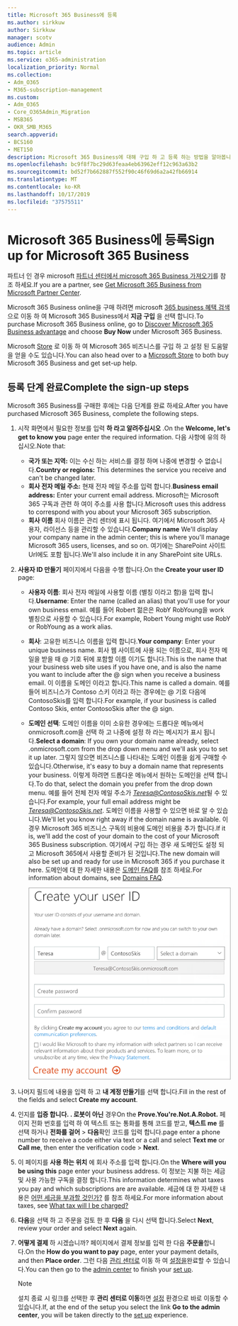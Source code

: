 ```yaml
---
title: Microsoft 365 Business에 등록
ms.author: sirkkuw
author: Sirkkuw
manager: scotv
audience: Admin
ms.topic: article
ms.service: o365-administration
localization_priority: Normal
ms.collection:
- Adm_O365
- M365-subscription-management
ms.custom:
- Adm_O365
- Core_O365Admin_Migration
- MSB365
- OKR_SMB_M365
search.appverid:
- BCS160
- MET150
description: Microsoft 365 Business에 대해 구입 하 고 등록 하는 방법을 알아봅니다.
ms.openlocfilehash: bc9f8f7bc29d63feaa4eb63962eff12c963a63b2
ms.sourcegitcommit: bd52f7b662887f552f90c46f69d6a2a42fb66914
ms.translationtype: MT
ms.contentlocale: ko-KR
ms.lasthandoff: 10/17/2019
ms.locfileid: "37575511"
---
```

# <a name="sign-up-for-microsoft-365-business"></a><span data-ttu-id="866ce-103">Microsoft 365 Business에 등록</span><span class="sxs-lookup"><span data-stu-id="866ce-103">Sign up for Microsoft 365 Business</span></span>

<span data-ttu-id="866ce-104">파트너 인 경우 microsoft [파트너 센터에서 microsoft 365 Business 가져오기](get-microsoft-365-business.md#get-microsoft-365-business-from-microsoft-partner-center)를 참조 하세요.</span><span class="sxs-lookup"><span data-stu-id="866ce-104">If you are a partner, see [Get Microsoft 365 Business from Microsoft Partner Center](get-microsoft-365-business.md#get-microsoft-365-business-from-microsoft-partner-center).</span></span>

<span data-ttu-id="866ce-105">Microsoft 365 Business online을 구매 하려면 microsoft [365 business 혜택 검색](https://www.microsoft.com/microsoft-365/business#pmg-cmp-desktop) 으로 이동 하 여 Microsoft 365 Business에서 **지금 구입** 을 선택 합니다.</span><span class="sxs-lookup"><span data-stu-id="866ce-105">To purchase Microsoft 365 Business online, go to [Discover Microsoft 365 Business advantage](https://www.microsoft.com/microsoft-365/business#pmg-cmp-desktop) and choose **Buy Now** under Microsoft 365 Business.</span></span>

<span data-ttu-id="866ce-106">Microsoft [Store](https://www.microsoft.com/en-us/store/locations/find-a-store?icid=en-us_UF_FAS) 로 이동 하 여 Microsoft 365 비즈니스를 구입 하 고 설정 된 도움말을 얻을 수도 있습니다.</span><span class="sxs-lookup"><span data-stu-id="866ce-106">You can also head over to a [Microsoft Store](https://www.microsoft.com/en-us/store/locations/find-a-store?icid=en-us_UF_FAS) to both buy Microsoft 365 Business and get set-up help.</span></span>

## <a name="complete-the-sign-up-steps"></a><span data-ttu-id="866ce-107">등록 단계 완료</span><span class="sxs-lookup"><span data-stu-id="866ce-107">Complete the sign-up steps</span></span>

<span data-ttu-id="866ce-108">Microsoft 365 Business를 구매한 후에는 다음 단계를 완료 하세요.</span><span class="sxs-lookup"><span data-stu-id="866ce-108">After you have purchased Microsoft 365 Business, complete the following steps.</span></span>

1. <span data-ttu-id="866ce-109">시작 화면에서 필요한 정보를 입력 **하 라고 알려주십시오** .</span><span class="sxs-lookup"><span data-stu-id="866ce-109">On the **Welcome, let's get to know you** page enter the required information.</span></span> <span data-ttu-id="866ce-110">다음 사항에 유의 하십시오.</span><span class="sxs-lookup"><span data-stu-id="866ce-110">Note that:</span></span>
 
    -  <span data-ttu-id="866ce-111">**국가 또는 지역:** 이는 수신 하는 서비스를 결정 하며 나중에 변경할 수 없습니다.</span><span class="sxs-lookup"><span data-stu-id="866ce-111">**Country or regions:** This determines the service you receive and can't be changed later.</span></span>
    - <span data-ttu-id="866ce-112">**회사 전자 메일 주소:** 현재 전자 메일 주소를 입력 합니다.</span><span class="sxs-lookup"><span data-stu-id="866ce-112">**Business email address:** Enter your current email address.</span></span> <span data-ttu-id="866ce-113">Microsoft는 Microsoft 365 구독과 관련 하 여이 주소를 사용 합니다.</span><span class="sxs-lookup"><span data-stu-id="866ce-113">Microsoft uses this address to correspond with you about your Microsoft 365 subscription.</span></span>
    - <span data-ttu-id="866ce-114">**회사 이름** 회사 이름은 관리 센터에 표시 됩니다. 여기에서 Microsoft 365 사용자, 라이선스 등을 관리할 수 있습니다.</span><span class="sxs-lookup"><span data-stu-id="866ce-114">**Company name** We'll display your company name in the admin center; this is where you'll manage Microsoft 365 users, licenses, and so on.</span></span> <span data-ttu-id="866ce-115">여기에는 SharePoint 사이트 Url에도 포함 됩니다.</span><span class="sxs-lookup"><span data-stu-id="866ce-115">We'll also include it in any SharePoint site URLs.</span></span>

2. <span data-ttu-id="866ce-116">**사용자 ID 만들기** 페이지에서 다음을 수행 합니다.</span><span class="sxs-lookup"><span data-stu-id="866ce-116">On the **Create your user ID** page:</span></span>

    - <span data-ttu-id="866ce-117">**사용자 이름**: 회사 전자 메일에 사용할 이름 (별칭 이라고 함)을 입력 합니다.</span><span class="sxs-lookup"><span data-stu-id="866ce-117">**Username**: Enter the name (called an alias) that you'll use for your own business email.</span></span> <span data-ttu-id="866ce-118">예를 들어 Robert 젊은은 RobY RobYoung을 work 별칭으로 사용할 수 있습니다.</span><span class="sxs-lookup"><span data-stu-id="866ce-118">For example, Robert Young might use RobY or RobYoung as a work alias.</span></span>
    - <span data-ttu-id="866ce-119">**회사**: 고유한 비즈니스 이름을 입력 합니다.</span><span class="sxs-lookup"><span data-stu-id="866ce-119">**Your company**: Enter your unique business name.</span></span> <span data-ttu-id="866ce-120">회사 웹 사이트에 사용 되는 이름으로, 회사 전자 메일을 받을 때 @ 기호 뒤에 포함할 이름 이기도 합니다.</span><span class="sxs-lookup"><span data-stu-id="866ce-120">This is the name that your business web site uses if you have one, and is also the name you want to include after the @ sign when you receive a business email.</span></span> <span data-ttu-id="866ce-121">이 이름을 도메인 이라고 합니다.</span><span class="sxs-lookup"><span data-stu-id="866ce-121">This name is called a domain.</span></span> <span data-ttu-id="866ce-122">예를 들어 비즈니스가 Contoso 스키 이라고 하는 경우에는 @ 기호 다음에 ContosoSkis를 입력 합니다.</span><span class="sxs-lookup"><span data-stu-id="866ce-122">For example, if your business is called Contoso Skis, enter ContosoSkis after the @ sign.</span></span>
    - <span data-ttu-id="866ce-123">**도메인 선택**: 도메인 이름을 이미 소유한 경우에는 드롭다운 메뉴에서 onmicrosoft.com을 선택 하 고 나중에 설정 하 라는 메시지가 표시 됩니다.</span><span class="sxs-lookup"><span data-stu-id="866ce-123">**Select a domain**: If you own your domain name already, select .onmicrosoft.com from the drop down menu and we'll ask you to set it up later.</span></span> <span data-ttu-id="866ce-124">그렇지 않으면 비즈니스를 나타내는 도메인 이름을 쉽게 구매할 수 있습니다.</span><span class="sxs-lookup"><span data-stu-id="866ce-124">Otherwise, it's easy to buy a domain name that represents your business.</span></span> <span data-ttu-id="866ce-125">이렇게 하려면 드롭다운 메뉴에서 원하는 도메인을 선택 합니다.</span><span class="sxs-lookup"><span data-stu-id="866ce-125">To do that, select the domain you prefer from the drop down menu.</span></span> <span data-ttu-id="866ce-126">예를 들어 전체 전자 메일 주소가 *Teresa@ContosoSkis.net*될 수 있습니다.</span><span class="sxs-lookup"><span data-stu-id="866ce-126">For example, your full email address might be *Teresa@ContosoSkis.net*.</span></span> <span data-ttu-id="866ce-127">도메인 이름을 사용할 수 있으면 바로 알 수 있습니다.</span><span class="sxs-lookup"><span data-stu-id="866ce-127">We'll let you know right away if the domain name is available.</span></span> <span data-ttu-id="866ce-128">이 경우 Microsoft 365 비즈니스 구독의 비용에 도메인 비용을 추가 합니다.</span><span class="sxs-lookup"><span data-stu-id="866ce-128">If it is, we'll add the cost of your domain to the cost of your Microsoft 365 Business subscription.</span></span> <span data-ttu-id="866ce-129">여기에서 구입 하는 경우 새 도메인도 설정 되 고 Microsoft 365에서 사용할 준비가 된 것입니다.</span><span class="sxs-lookup"><span data-stu-id="866ce-129">The new domain will also be set up and ready for use in Microsoft 365 if you purchase it here.</span></span> <span data-ttu-id="866ce-130">도메인에 대 한 자세한 내용은 [도메인 FAQ](https://docs.microsoft.com/office365/admin/setup/domains-faq)를 참조 하세요.</span><span class="sxs-lookup"><span data-stu-id="866ce-130">For information about domains, see [Domains FAQ](https://docs.microsoft.com/office365/admin/setup/domains-faq).</span></span>
    
        ![사용자 ID 만들기 페이지의 스크린샷](media/signinuserid.png)

3. <span data-ttu-id="866ce-132">나머지 필드에 내용을 입력 하 고 **내 계정 만들기**를 선택 합니다.</span><span class="sxs-lookup"><span data-stu-id="866ce-132">Fill in the rest of the fields and select **Create my account**.</span></span>
4. <span data-ttu-id="866ce-133">인지를 **입증 합니다. . 로봇이 아닌** 경우</span><span class="sxs-lookup"><span data-stu-id="866ce-133">On the **Prove.You're.Not.A.Robot.**</span></span> <span data-ttu-id="866ce-134">페이지 전화 번호를 입력 하 여 텍스트 또는 통화를 통해 코드를 받고, **텍스트 me** 를 선택 하거나 **전화를 걸어** \> **다음**확인 코드를 입력 합니다.</span><span class="sxs-lookup"><span data-stu-id="866ce-134">page enter a phone number to receive a code either via text or a call and select **Text me** or **Call me**, then enter the verification code \> **Next**.</span></span>
5. <span data-ttu-id="866ce-135">이 페이지를 **사용 하는 위치** 에 회사 주소를 입력 합니다.</span><span class="sxs-lookup"><span data-stu-id="866ce-135">On the **Where will you be using this** page enter your business address.</span></span> <span data-ttu-id="866ce-136">이 정보는 지불 하는 세금 및 사용 가능한 구독을 결정 합니다.</span><span class="sxs-lookup"><span data-stu-id="866ce-136">This information determines what taxes you pay and which subscriptions are are available.</span></span> <span data-ttu-id="866ce-137">세금에 대 한 자세한 내용은 [어떤 세금을 부과할 것인가?](https://docs.microsoft.com/office365/admin/subscriptions-and-billing/what-tax-will-i-be-charged?view=o365-worldwide) 를 참조 하세요.</span><span class="sxs-lookup"><span data-stu-id="866ce-137">For more information about taxes, see [What tax will I be charged?](https://docs.microsoft.com/office365/admin/subscriptions-and-billing/what-tax-will-i-be-charged?view=o365-worldwide)</span></span> 
1. <span data-ttu-id="866ce-138">**다음**을 선택 하 고 주문을 검토 한 후 **다음** 을 다시 선택 합니다.</span><span class="sxs-lookup"><span data-stu-id="866ce-138">Select **Next**, review your order and select **Next** again.</span></span>
1. <span data-ttu-id="866ce-139">**어떻게 결제** 하 시겠습니까? 페이지에서 결제 정보를 입력 한 다음 **주문을**합니다.</span><span class="sxs-lookup"><span data-stu-id="866ce-139">On the **How do you want to pay** page, enter your payment details, and then **Place order**.</span></span>
    <span data-ttu-id="866ce-140">그런 다음 [관리 센터로](https://docs.microsoft.com/en-us/office365/admin/subscriptions-and-billing/what-tax-will-i-be-charged?view=o365-worldwide) 이동 하 여 [설정을](set-up.md)완료할 수 있습니다.</span><span class="sxs-lookup"><span data-stu-id="866ce-140">You can then go to the [admin center](https://docs.microsoft.com/en-us/office365/admin/subscriptions-and-billing/what-tax-will-i-be-charged?view=o365-worldwide) to finish your [set up](set-up.md).</span></span>

    > [!NOTE]
    > <span data-ttu-id="866ce-141">설치 종료 시 링크를 선택한 후 **관리 센터로 이동**하면 [설정](set-up.md) 환경으로 바로 이동할 수 있습니다.</span><span class="sxs-lookup"><span data-stu-id="866ce-141">If, at the end of the setup you select the link **Go to the admin center**, you will be taken directly to the [set up](set-up.md) experience.</span></span>
